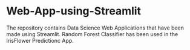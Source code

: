 # Web-App-using-Streamlit
The repository contains Data Science Web Applications that have been made using Streamlit. Random Forest Classifier has been used in the IrisFlower Predictionc App.
